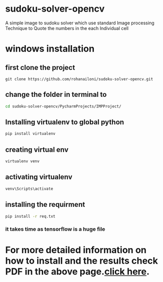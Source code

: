 # sudoku-solver-opencv
A simple image to sudoku solver which use standard Image processing Technique to Quote the numbers in the each Individual cell

# windows installation
## first clone the project 
```
git clone https://github.com/rohanailoni/sudoku-solver-opencv.git
```
## change the folder in terminal to 
```bash
cd sudoku-solver-opencv/PycharmProjects/IMPProject/
```
## Installing virtualenv to global python
```bash
pip install virtualenv
```
## creating virtual env
```bash
virtualenv venv
```
## activating virtualenv
```bash
venv\Scripts\activate
```
## installing the requirment 
```bash
pip install -r req.txt
```
### it takes time as tensorflow is a huge file





# For more detailed information on how to install and the results check PDF in the above page.[click here](https://github.com/rohanailoni/sudoku-solver-opencv/blob/main/19BCE2086_VL2021220104449_PE003.pdf).
